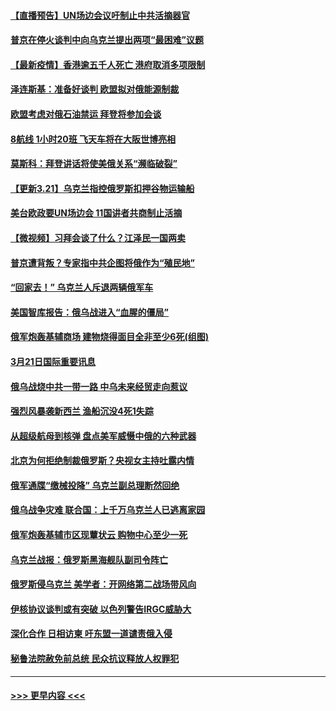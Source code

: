 #### [【直播预告】UN场边会议吁制止中共活摘器官](../pages/prog202/a103379980.md?t=03220751) 
#### [普京在停火谈判中向乌克兰提出两项“最困难”议题](../pages/prog202/a103379911.md?t=03220751) 
#### [【最新疫情】香港逾五千人死亡 港府取消多项限制](../pages/prog202/a103379893.md?t=03220751) 
#### [泽连斯基：准备好谈判 欧盟拟对俄能源制裁](../pages/prog202/a103379895.md?t=03220751) 
#### [欧盟考虑对俄石油禁运 拜登将参加会谈](../pages/prog202/a103379881.md?t=03220751) 
#### [8航线 1小时20班  飞天车将在大阪世博亮相](../pages/prog202/a103379883.md?t=03220751) 
#### [莫斯科：拜登讲话将使美俄关系“濒临破裂”](../pages/prog202/a103379864.md?t=03220751) 
#### [【更新3.21】乌克兰指控俄罗斯扣押谷物运输船](../pages/prog202/a103379281.md?t=03220751) 
#### [美台欧政要UN场边会 11国讲者共商制止活摘](../pages/prog202/a103379697.md?t=03220751) 
#### [【微视频】习拜会谈了什么？江泽民一国两卖](../pages/prog202/a103379613.md?t=03220751) 
#### [普京遭背叛？专家指中共企图将俄作为“殖民地”](../pages/prog202/a103379514.md?t=03220751) 
#### [“回家去！” 乌克兰人斥退两辆俄军车](../pages/prog202/a103379504.md?t=03220751) 
#### [美国智库报告：俄乌战进入“血腥的僵局”](../pages/prog202/a103379493.md?t=03220751) 
#### [俄军炮轰基辅商场 建物烧得面目全非至少6死(组图)](../pages/prog202/a103379388.md?t=03220751) 
#### [3月21日国际重要讯息](../pages/prog202/a103379327.md?t=03220751) 
#### [俄乌战烧中共一带一路 中乌未来经贸走向惹议](../pages/prog202/a103379332.md?t=03220751) 
#### [强烈风暴袭新西兰 渔船沉没4死1失踪](../pages/prog202/a103379355.md?t=03220751) 
#### [从超级航母到核弹 盘点美军威慑中俄的六种武器](../pages/prog202/a103379253.md?t=03220751) 
#### [北京为何拒绝制裁俄罗斯？央视女主持吐露内情](../pages/prog202/a103379252.md?t=03220751) 
#### [俄军通牒“缴械投降” 乌克兰副总理断然回绝](../pages/prog202/a103379218.md?t=03220751) 
#### [俄乌战争灾难 联合国：上千万乌克兰人已逃离家园](../pages/prog202/a103379203.md?t=03220751) 
#### [俄军炮轰基辅市区现蕈状云 购物中心至少一死](../pages/prog202/a103379202.md?t=03220751) 
#### [乌克兰战报：俄罗斯黑海舰队副司令阵亡](../pages/prog202/a103379193.md?t=03220751) 
#### [俄罗斯侵乌克兰 美学者：开网络第二战场带风向](../pages/prog202/a103379137.md?t=03220751) 
#### [伊核协议谈判或有突破 以色列警告IRGC威胁大](../pages/prog202/a103379019.md?t=03220751) 
#### [深化合作 日相访柬 吁东盟一道谴责俄入侵](../pages/prog202/a103379021.md?t=03220751) 
#### [秘鲁法院赦免前总统 民众抗议释放人权罪犯](../pages/prog202/a103379025.md?t=03220751) 

----
#### [ >>> 更早内容 <<< ](../indexes/prog202-earlier.md)
